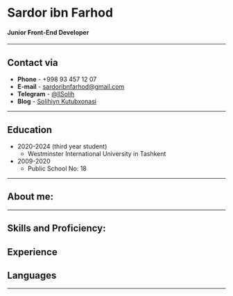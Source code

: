 # Sardor ibn Farhod

#### Junior Front-End Developer

---

## Contact via

- **Phone** - +998 93 457 12 07
- **E-mail** - sardoribnfarhod@gmail.com
- **Telegram** - [@llSolih](https://t.me//llsolih "Telegram")
- **Blog** - [Solihiyn Kutubxonasi](https://t.me//solihiynkutubxonasi)

---

## Education

- 2020-2024 (third year student)
  - Westminster International University in Tashkent
- 2009-2020
  - Public School No: 18

---

## About me:

---

## Skills and Proficiency:

## Experience

## Languages

---
